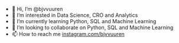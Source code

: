 - 👋 Hi, I’m @bjvvuuren
- 👀 I’m interested in Data Science, CRO and Analytics
- 🌱 I’m currently learning Python, SQL and Machine Learning
- 💞️ I’m looking to collaborate on Python, SQL and Machine Learning
- 📫 How to reach me [instagram.com/bjvvuuren](https://www.instagram.com/bjvvuuren/)

<!---
bjvvuuren/bjvvuuren is a ✨ special ✨ repository because its `README.md` (this file) appears on your GitHub profile.
You can click the Preview link to take a look at your changes.
--->
